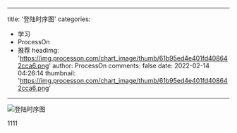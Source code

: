 
---
title: '登陆时序图'
categories: 
 - 学习
 - ProcessOn
 - 推荐
headimg: 'https://img.processon.com/chart_image/thumb/61b95ed4e401fd408642cca6.png'
author: ProcessOn
comments: false
date: 2022-02-14 04:26:14
thumbnail: 'https://img.processon.com/chart_image/thumb/61b95ed4e401fd408642cca6.png'
---

<div>   
<img class="thumb" alt="登陆时序图" src="https://img.processon.com/chart_image/thumb/61b95ed4e401fd408642cca6.png" referrerpolicy="no-referrer">
<p>1111</p>  
</div>
            